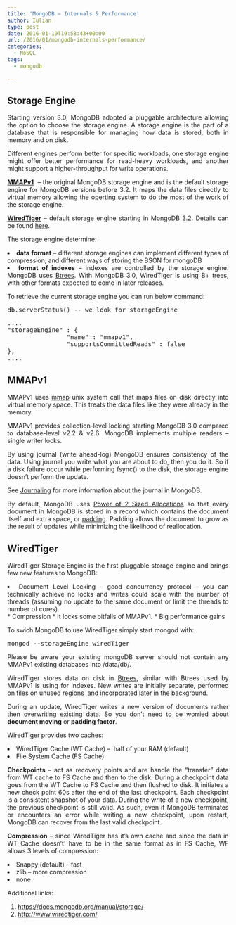 ```yaml
---
title: 'MongoDB – Internals & Performance'
author: Iulian
type: post
date: 2016-01-19T19:58:43+00:00
url: /2016/01/mongodb-internals-performance/
categories:
  - NoSQL
tags:
  - mongodb

---
```

## Storage Engine

<p style="text-align: justify;">
  Starting version 3.0, MongoDB adopted a pluggable architecture allowing the option to choose the storage engine. A storage engine is the part of a database that is responsible for managing how data is stored, both in memory and on disk.
</p>

<p style="text-align: justify;">
  Different engines perform better for specific workloads, one storage engine might offer better performance for read-heavy workloads, and another might support a higher-throughput for write operations.
</p>

<p style="text-align: justify;">
  <strong><a class="reference internal" href="https://docs.mongodb.org/manual/core/mmapv1/">MMAPv1</a></strong>  &#8211; the original MongoDB storage engine and is the default storage engine for MongoDB versions before 3.2. It maps the data files directly to virtual memory allowing the operting system to do the most of the work of the storage engine.
</p>

<p style="text-align: justify;">
  <strong><a class="reference internal" href="https://docs.mongodb.org/manual/core/wiredtiger/">WiredTiger</a></strong> &#8211; default storage engine starting in MongoDB 3.2. Details can be found <a href="http://www.wiredtiger.com/" target="_blank">here</a>.
</p>

The storage engine determine:

<li style="text-align: justify;">
  <strong>data format</strong> &#8211; different storage engines can implement different types of compression, and different ways of storing the BSON for mongoDB
</li>
<li style="text-align: justify;">
  <strong>format of indexes</strong> &#8211; indexes are controlled by the storage engine. MongoDB uses <a href="https://en.wikipedia.org/wiki/B-tree" target="_blank">Btrees</a>. With MongoDB 3.0, WiredTiger is using B+ trees, with other formats expected to come in later releases.
</li>

To retrieve the current storage engine you can run below command:

<pre class="lang:js decode:true ">db.serverStatus() -- we look for storageEngine</pre>

<pre class="lang:js decode:true ">....
"storageEngine" : {
                "name" : "mmapv1",
                "supportsCommittedReads" : false
},
....</pre>

<h2 style="text-align: justify;">
  MMAPv1
</h2>

<p style="text-align: justify;">
  MMAPv1 uses <a href="https://en.wikipedia.org/wiki/Mmap" target="_blank">mmap</a> unix system call that maps files on disk directly into virtual memory space. This treats the data files like they were already in the memory.
</p>

<p style="text-align: justify;">
  MMAPv1 provides collection-level locking starting MongoDB 3.0 compared to database-level v2.2 & v2.6. MongoDB implements multiple readers &#8211; single writer locks.
</p>

<p style="text-align: justify;">
  By using journal (write ahead-log) MongoDB ensures consistency of the data. Using journal you write what you are about to do, then you do it. So if a disk failure occur while performing fsync() to the disk, the storage engine doesn&#8217;t perform the update.
</p>

<p style="text-align: justify;">
  See <a class="reference internal" href="https://docs.mongodb.org/manual/core/journaling/">Journaling</a> for more information about the journal in MongoDB.
</p>

<p style="text-align: justify;">
  By default, MongoDB uses <a class="reference internal" href="https://docs.mongodb.org/v3.0/core/mmapv1/#power-of-2-allocation">Power of 2 Sized Allocations</a> so that every document in MongoDB is stored in a record which contains the document itself and extra space, or <a class="reference internal" href="https://docs.mongodb.org/v3.0/reference/glossary/#term-padding">padding</a>. Padding allows the document to grow as the result of updates while minimizing the likelihood of reallocation.
</p>

<h2 style="text-align: justify;">
  WiredTiger
</h2>

<p style="text-align: justify;">
  WiredTiger Storage Engine is the first pluggable storage engine and brings few new features to MongoDB:
</p>

<li style="text-align: justify;">
  Document Level Locking &#8211; good concurrency protocol &#8211; you can technically achieve no locks and writes could scale with the number of threads (assuming no update to the same document or limit the threads to number of cores).
</li>
  * Compression
  * It locks some pitfalls of MMAPv1.
  * Big performance gains

To swich MongoDB to use WiredTiger simply start mongod with:

<pre class="lang:batch decode:true">mongod --storageEngine wiredTiger</pre>

<p style="text-align: justify;">
  Please be aware your existing mongoDB server should not contain any MMAPv1 existing databases into /data/db/.
</p>

<p style="text-align: justify;">
  WiredTiger stores data on disk in <a href="https://en.wikipedia.org/wiki/B-tree" target="_blank">Btrees</a>, similar with Btrees used by MMAPv1 is using for indexes. New writes are initially separate, performed on files on unused regions  and incorporated later in the background.
</p>

<p style="text-align: justify;">
  During an update, WiredTiger writes a new version of documents rather then overwriting existing data. So you don&#8217;t need to be worried about <strong>document moving</strong> or <strong>padding factor</strong>.
</p>

<p style="text-align: justify;">
  WiredTiger provides two caches:
</p>

<li style="text-align: justify;">
  WiredTiger Cache (WT Cache) &#8211;  half of your RAM (default)
</li>
<li style="text-align: justify;">
  File System Cache (FS Cache)
</li>

<p style="text-align: justify;">
  <strong>Checkpoints</strong> &#8211; act as recovery points and are handle the &#8220;transfer&#8221; data from WT cache to FS Cache and then to the disk. During a checkpoint data goes from the WT Cache to FS Cache and then flushed to disk. It initiates a new check point 60s after the end of the last checkpoint. Each checkpoint is a consistent shapshot of your data. During the write of a new checkpoint, the previous checkpoint is still valid. As such, even if MongoDB terminates or encounters an error while writing a new checkpoint, upon restart, MongoDB can recover from the last valid checkpoint.
</p>

<p style="text-align: justify;">
  <strong>Compression</strong> &#8211; since WiredTiger has it&#8217;s own cache and since the data in WT Cache doesn&#8217;t&#8217; have to be in the same format as in FS Cache, WF allows 3 levels of compression:
</p>

<li style="text-align: justify;">
  Snappy (default) &#8211; fast
</li>
<li style="text-align: justify;">
  zlib &#8211; more compression
</li>
<li style="text-align: justify;">
  none
</li>

Additional links:

  1. <a href="https://docs.mongodb.org/manual/storage/" target="_blank">https://docs.mongodb.org/manual/storage/</a>
  2. <a href="http://www.wiredtiger.com/" target="_blank">http://www.wiredtiger.com/</a>

&nbsp;

&nbsp;

<p style="text-align: justify;">